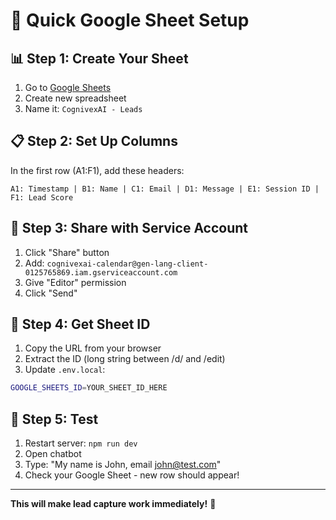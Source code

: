 # 🚀 Quick Google Sheet Setup

## 📊 **Step 1: Create Your Sheet**
1. Go to [Google Sheets](https://sheets.google.com)
2. Create new spreadsheet
3. Name it: `CognivexAI - Leads`

## 📋 **Step 2: Set Up Columns**
In the first row (A1:F1), add these headers:
```
A1: Timestamp | B1: Name | C1: Email | D1: Message | E1: Session ID | F1: Lead Score
```

## 🔐 **Step 3: Share with Service Account**
1. Click "Share" button
2. Add: `cognivexai-calendar@gen-lang-client-0125765869.iam.gserviceaccount.com`
3. Give "Editor" permission
4. Click "Send"

## 🔧 **Step 4: Get Sheet ID**
1. Copy the URL from your browser
2. Extract the ID (long string between /d/ and /edit)
3. Update `.env.local`:
```bash
GOOGLE_SHEETS_ID=YOUR_SHEET_ID_HERE
```

## 🧪 **Step 5: Test**
1. Restart server: `npm run dev`
2. Open chatbot
3. Type: "My name is John, email john@test.com"
4. Check your Google Sheet - new row should appear!

---

**This will make lead capture work immediately!** 🎯

